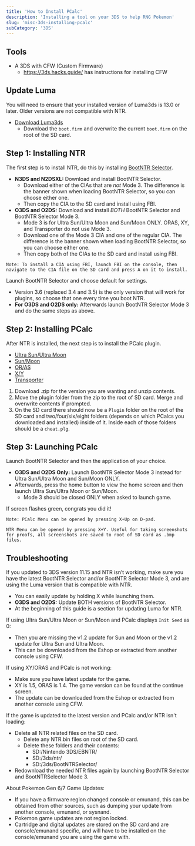 ```yaml
---
title: 'How to Install PCalc'
description: 'Installing a tool on your 3DS to help RNG Pokemon'
slug: 'misc-3ds-installing-pcalc'
subCategory: '3DS'
---
```


## Tools

- A 3DS with CFW (Custom Firmware)
  - https://3ds.hacks.guide/ has instructions for installing CFW

## Update Luma

You will need to ensure that your installed version of Luma3ds is 13.0 or later. Older versions are not compatible with NTR.
- [Download Luma3ds](https://github.com/LumaTeam/Luma3DS/releases)
  - Download the `boot.firm` and overwrite the current `boot.firm` on the root of the SD card.

## Step 1: Installing NTR

The first step is to install NTR, do this by installing [BootNTR Selector](https://github.com/Nanquitas/BootNTR/releases).

- **N3DS and N2DSXL:** Download and install BootNTR Selector.
  - Download either of the CIAs that are _not_ Mode 3. The difference is the banner shown when loading BootNTR Selector, so you can choose either one.
  - Then copy the CIA to the SD card and install using FBI.
- **O3DS and O2DS:** Download and install _BOTH_ BootNTR Selector and BootNTR Selector Mode 3.
  - Mode 3 is for Ultra Sun/Ultra Moon and Sun/Moon ONLY. ORAS, XY, and Transporter do not use Mode 3.
  - Download one of the Mode 3 CIA and one of the regular CIA. The difference is the banner shown when loading BootNTR Selector, so you can choose either one.
  - Then copy both of the CIAs to the SD card and install using FBI.

```
Note: To install a CIA using FBI, launch FBI on the console, then navigate to the CIA file on the SD card and press A on it to install.
```

Launch BootNTR Selector and choose default for settings.

- Version 3.6 (replaced 3.4 and 3.5) is the only version that will work for plugins, so choose that one every time you boot NTR.
- **For O3DS and O2DS only:** Afterwards launch BootNTR Selector Mode 3 and do the same steps as above.

## Step 2: Installing PCalc

After NTR is installed, the next step is to install the PCalc plugin.

- [Ultra Sun/Ultra Moon](https://pokemonrng.com/downloads/pcalc/pcalc-usum.zip)
- [Sun/Moon](https://pokemonrng.com/downloads/pcalc/pcalc-sm.zip)
- [OR/AS](https://pokemonrng.com/downloads/pcalc/pcalc-oras.zip)
- [X/Y](https://pokemonrng.com/downloads/pcalc/pcalc-xy.zip)
- [Transporter](https://pokemonrng.com/downloads/pcalc/pcalc-tport.zip)

1. Download .zip for the version you are wanting and unzip contents.
2. Move the plugin folder from the zip to the root of SD card. Merge and overwrite contents if prompted.
3. On the SD card there should now be a `Plugin` folder on the root of the SD card and two/four/six/eight folders (depends on which PCalcs you downloaded and installed) inside of it. Inside each of those folders should be a `cheat.plg`.

## Step 3: Launching PCalc

Launch BootNTR Selector and then the application of your choice.

- **O3DS and O2DS Only:** Launch BootNTR Selector Mode 3 instead for Ultra Sun/Ultra Moon and Sun/Moon ONLY.
- Afterwards, press the home button to view the home screen and then launch Ultra Sun/Ultra Moon or Sun/Moon.
  - Mode 3 should be closed ONLY when asked to launch game.

If screen flashes green, congrats you did it!

```
Note: PCalc Menu can be opened by pressing X+Up on D-pad.

NTR Menu can be opened by pressing X+Y. Useful for taking screenshots for proofs, all screenshots are saved to root of SD card as .bmp files.
```

## Troubleshooting

If you updated to 3DS version 11.15 and NTR isn’t working, make sure you have the latest BootNTR Selector and/or BootNTR Selector Mode 3, and are using the Luma version that is compatible with NTR.

- You can easily update by holding X while launching them.
- **O3DS and O2DS:** Update BOTH versions of BootNTR Selector.
- At the beginning of this guide is a section for updating Luma for NTR.

If using Ultra Sun/Ultra Moon or Sun/Moon and PCalc displays `Init Seed` as 0:

- Then you are missing the v1.2 update for Sun and Moon or the v1.2 update for Ultra Sun and Ultra Moon.
- This can be downloaded from the Eshop or extracted from another console using CFW.

If using XY/ORAS and PCalc is not working:

- Make sure you have latest update for the game.
- XY is 1.5, ORAS is 1.4. The game version can be found at the continue screen.
- The update can be downloaded from the Eshop or extracted from another console using CFW.

If the game is updated to the latest version and PCalc and/or NTR isn't loading:

- Delete all NTR related files on the SD card.
  - Delete any NTR.bin files on root of the SD card.
  - Delete these folders and their contents:
    - SD:/Nintendo 3DS/EBNTR/
    - SD:/3ds/ntr/
    - SD:/3ds/BootNTRSelector/
- Redownload the needed NTR files again by launching BootNTR Selector and BootNTRSelector Mode 3.

About Pokemon Gen 6/7 Game Updates:

- If you have a firmware region changed console or emunand, this can be obtained from other sources, such as dumping your update from another console, emunand, or sysnand.
- Pokemon game updates are not region locked.
- Cartridge and digital updates are stored on the SD card and are console/emunand specific, and will have to be installed on the console/emunand you are using the game with.
